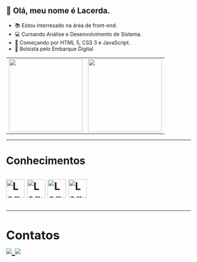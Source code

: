 ## 👋 Olá, meu nome é Lacerda.
- 📚 Estou interresado na área de front-end.
- 💻 Cursando Análise e Desenvolvimento de Sistema.
- 📖 Começando por HTML 5, CSS 3 e JavaScript.
- 🎒 Bolsista pelo Embarque Digital

<div style="display=inline block">
  <table>
  <tr>
    <td height='200px' align='center'><img height='200px' src="https://github-readme-stats.vercel.app/api?username=FKaiserGD&hide_border=true&show_icons=true&count_private=true&theme=midnight-purple"></td>
    <td height='200px' align='center'><img height='200px' src="https://github-readme-stats.vercel.app/api/top-langs/?username=FKaiserGD&hide_border=true&layout=compact&theme=midnight-purple"></td>
  </tr>
</table>
<div>
<hr>
<h1>Conhecimentos
<div style="display=inline block"><br>
  <img alt="Logo Linguagem C" height="50" width="50" src="https://cdn.icon-icons.com/icons2/2415/PNG/512/c_original_logo_icon_146611.png"/>
  <img alt="Logo HTML" height="50" width="50" src="https://cdn.jsdelivr.net/gh/devicons/devicon/icons/html5/html5-original.svg" />
  <img alt="Logo CSS" height="50" width="50" src="https://cdn.jsdelivr.net/gh/devicons/devicon/icons/css3/css3-original.svg" />
  <img alt="Logo JavaScript" height="50" width="50" src="https://cdn.jsdelivr.net/gh/devicons/devicon/icons/javascript/javascript-original.svg" /> 
<div>
<hr>
<h3>Contatos
<br>
<div>
  <a href="https://instagram.com/lip_lacerda" target="_blank"><img src="https://img.shields.io/badge/Instagram-E4405F?style=for-the-badge&logo=instagram&logoColor=white">
  <a href="https://www.linkedin.com/in/filipe-lacerda-7b6136234" target="_blank"><img src="https://img.shields.io/badge/LinkedIn-0077B5?style=for-the-badge&logo=linkedin&logoColor=white">
